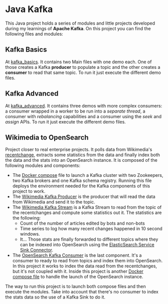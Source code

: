 # Java Kafka

This Java project holds a series of modules and little projects developed during my learnings of
**Apache Kafka**. On this project you can find the following files and modules:

## Kafka Basics

At [kafka_basics](./kafka_basics). It contains two Main files with one demo each. One of those
creates a Kafka **producer** to populate a topic and the other creates a **consumer** to read that
same topic. To run it just execute the different demo files.

## Kafka Advanced

At [kafka_advanced](./kafka_advanced). It contains three demos with more complex consumers: a
consumer wrapped in a worker to be run into a _separate thread_, a consumer with _rebalancing_
capabilities and a consumer using the _seek_ and _assign_ APIs. To run it just execute the 
different demo files.

## Wikimedia to OpenSearch

Project closer to real enterprise projects. It polls data from Wikimedia's [recentchange](https://www.mediawiki.org/wiki/API:RecentChanges),
extracts some statistics from
the data and finally index both the data and the stats into an OpenSearch instance. It is
composed of the following modules and components:

* The [Docker compose](./docker-compose.yml) file to launch a Kafka cluster with two Zookeepers, 
two Kafka brokers and one Kafka schema registry. Running this file deploys the environment needed
for the Kafka components of this project to work.
* The [Wikimedia Kafka Producer](./wikimedia_kafka_producer) is the producer that will read the
data from Wikimedia and send it to the topic.
* The [Wikimedia Kafka Stream](./wikimedia_kafka_stream) is a Kafka Stream to read from the topic
of the recentchanges and compute some statistics out it. The statistics are the following:
  * Count of the number of articles edited by bots and non-bots
  * Time series to log how many recent changes happened in 10 second windows.
  * It... Those stats are finally forwarded to different topics where they can be
  indexed into OpenSearch using the [ElasticSearch Service Sink Connector](https://docs.confluent.io/kafka-connectors/elasticsearch/current/overview.html).
* The [OpenSearch Kafka Consumer](./opensearch_kafka_consumer) is the last component. It's a consumer
to ready to read from topics and index them into OpenSearch. In this project it works to index the data
read from the recentchanges, but it's not coupled with it. Inside this project is another [Docker compose file](./opensearch_kafka_consumer/docker-compose.yml)
to handle the launch of the OpenSearch instance.

The way to run this project is to launch both compose files and then execute the modules. Take into account
that there's no consumer to index the stats data so the use of a Kafka Sink to do it.